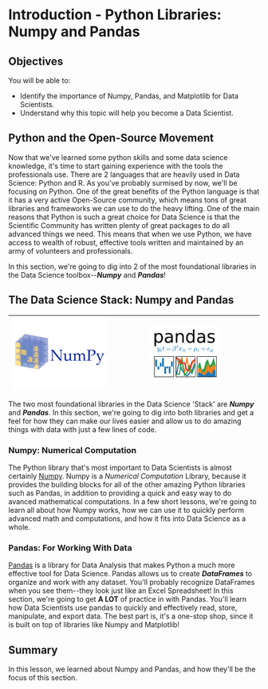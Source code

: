 
# Introduction - Python Libraries: Numpy and Pandas

## Objectives

You will be able to:

* Identify the importance of Numpy, Pandas, and Matplotlib for Data Scientists.
* Understand why this topic will help you become a Data Scientist. 

## Python and the Open-Source Movement

Now that we've learned some python skills and some data science knowledge, it's time to start gaining experience with the tools the professionals use. There are 2 languages that are heavily used in Data Science: Python and R. As you've probably surmised by now, we'll be focusing on Python. One of the great benefits of the Python language is that it has a very active Open-Source community, which means tons of great libraries and frameworks we can use to do the heavy lifting. One of the main reasons that Python is such a great choice for Data Science is that the Scientific Community has written plenty of great packages to do all advanced things we need. This means that when we use Python, we have access to wealth of robust, effective tools written and maintained by an army of volunteers and professionals. 

In this section, we're going to dig into 2 of the most foundational libraries in the Data Science toolbox--**_Numpy_** and **_Pandas_**!


## The Data Science Stack: Numpy and Pandas

| <img src='numpy-logo.png'>  | <img src='pandas-logo.png' height=50% width=50%>  |
|---|---|

The two most foundational libraries in the Data Science 'Stack' are **_Numpy_** and **_Pandas_**.  In this section, we're going to dig into both libraries and get a feel for how they can make our lives easier and allow us to do amazing things with data with just a few lines of code. 

### Numpy: Numerical Computation

The Python library that's most important to Data Scientists is almost certainly [Numpy](http://www.numpy.org/). Numpy is a _Numerical Computation_ Library, because it provides the building blocks for all of the other amazing Python libraries such as Pandas, in addition to providing a quick and easy way to do avanced mathematical computations. In a few short lessons, we're going to learn all about how Numpy works, how we can use it to quickly perform advanced math and computations, and how it fits into Data Science as a whole. 


### Pandas: For Working With Data

[Pandas](https://pandas.pydata.org/) is a library for Data Analysis that makes Python a much more effective tool for Data Science. Pandas allows us to create **_DataFrames_** to organize and work with any dataset. You'll probably recognize DataFrames when you see them--they look just like an Excel Spreadsheet! In this section, we're going to get **A LOT** of practice in with Pandas. You'll learn how Data Scientists use pandas to quickly and effectively read, store, manipulate, and export data. The best part is, it's a one-stop shop, since it is built on top of libraries like Numpy and Matplotlib!

## Summary

In this lesson, we learned about Numpy and Pandas, and how they'll be the focus of this section. 
